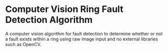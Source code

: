 # Computer Vision Ring Fault Detection Algorithm
A computer vision algorithm for fault detection to determine whether or not a fault exists within a ring using raw image input and no external libraries such as OpenCV.
